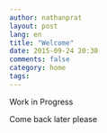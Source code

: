 ```yaml
---
author: nathanprat
layout: post
lang: en
title: "Welcome"
date: 2015-09-24 20:30
comments: false
category: home
tags:
---
```


Work in Progress

Come back later please